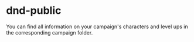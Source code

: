 # dnd-public

You can find all information on your campaign's characters and level ups in the
corresponding campaign folder.
